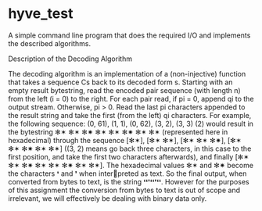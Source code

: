 # hyve_test
A simple command line program that does the required I/O and implements the described algorithms.

Description of the Decoding Algorithm


The decoding algorithm is an implementation of a (non-injective) function that
takes a sequence Cs back to its decoded form s.
Starting with an empty result bytestring, read the encoded pair sequence (with
length n) from the left (i = 0) to the right. For each pair read, if pi = 0, append
qi to the output stream. Otherwise, pi > 0. Read the last pi characters appended
to the result string and take the first (from the left) qi characters.
For example, the following sequence:
(0, 61), (1, 1), (0, 62), (3, 2), (3, 3) (2)
would result in the bytestring ✻✶ ✻✶ ✻✷ ✻✶ ✻✶ ✻✷ ✻✶ ✻✶ (represented here in
hexadecimal) through the sequence [✻✶], [✻✶ ✻✶], [✻✶ ✻✶ ✻✷], [✻✶ ✻✶ ✻✷ ✻✶ ✻✶] ((3, 2) means go back three characters, in this case to the first position, and take
the first two characters afterwards), and finally [✻✶ ✻✶ ✻✷ ✻✶ ✻✶ ✻✷ ✻✶ ✻✶].
The hexadecimal values ✻✶ and ✻✷ become the characters ❛ and ❜ when interpreted as text. So the final output, when converted from bytes to text, is the string
❛❛❜❛❛❜❛❛. However for the purposes of this assignment the conversion from bytes
to text is out of scope and irrelevant, we will effectively be dealing with binary
data only.
